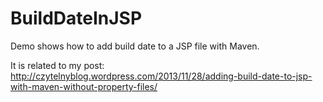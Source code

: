 BuildDateInJSP
==============

Demo shows how to add build date to a JSP file with Maven.

It is related to my post: http://czytelnyblog.wordpress.com/2013/11/28/adding-build-date-to-jsp-with-maven-without-property-files/